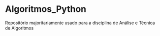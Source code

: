 # Algoritmos_Python
Repositório majoritariamente usado para a disciplina de Análise e Técnica de Algoritmos
